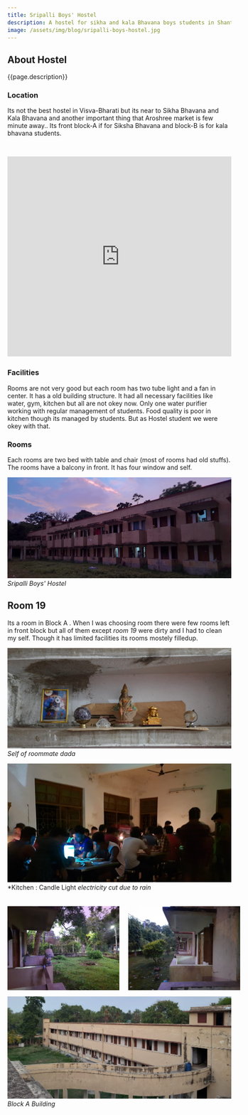 ```yaml
---
title: Sripalli Boys' Hostel
description: A hostel for sikha and kala Bhavana boys students in Shantiniketan Visva Bharati University
image: /assets/img/blog/sripalli-boys-hostel.jpg
---
```


## About Hostel

{{page.description}}

### Location
Its not the best hostel in Visva-Bharati but its near to Sikha Bhavana and Kala Bhavana and another important thing that Aroshree market is few minute away.. Its front block-A if for Siksha Bhavana and block-B is for kala bhavana students.

<iframe src="https://www.google.com/maps/embed?pb=!1m14!1m8!1m3!1d14615.297434449187!2d87.6796238!3d23.6822384!3m2!1i1024!2i768!4f13.1!3m3!1m2!1s0x39f9dcc246314d17%3A0x8b8d0e29dd9e301a!2sSripalli%20Boys%20Hostel%20(Nanda%20Sadan)%2C%20Visva-Bharati!5e0!3m2!1sen!2sin!4v1704380635557!5m2!1sen!2sin" width="100%" height="450" style="margin-top:30px;border:0;background-color:rgba(255, 0, 0, 0.15);" allowfullscreen="" loading="lazy" referrerpolicy="no-referrer-when-downgrade"></iframe>

### Facilities
 Rooms are not very good but each room has two tube light and a fan in center. It has a old building structure. It had all necessary facilities like water, gym, kitchen but all are not okey now.  Only one water purifier working  with regular management of students. Food quality is poor in kitchen though its managed by students. But as Hostel student we were okey with that.

### Rooms
Each rooms are two bed with table and chair (most of rooms had old stuffs). The rooms have a balcony in front. It has four window and self. 

![Sripalli Boys' Hostel](/assets/img/blog/sripalli-boys-hostel.jpg)
*Sripalli Boys' Hostel*

## Room 19

Its a room in Block A .
When I was choosing room there were few rooms left in front block but all of them except *room 19* were dirty and I had to clean my self. Though it has limited facilities its rooms mostely filledup.

![hindu gods in hostel](/assets/img/blog/sripalli-boys-hostel-god.jpg)
*Self of roommate dada*


![nandan hostel Kitchen](/assets/img/blog/sripalli-boys-hostel-canteen-grand.jpg)
*Kitchen : Candle Light *electricity cut due to rain*


<div style="display: flex;justify-content:space-around;gap: 20px;padding: 20px 0 0 0;">
    <img src="/assets/img/blog/sripalli-boys-hostel-balcony-left.jpg" alt="art on walls" style="width: 50%; height: auto;">
    <img src="/assets/img/blog/sripalli-boys-hostel-balcony-right.jpg" alt="art on walls" style="width: 50%; height: auto;">
</div>



![sripalli-boys-hostel block a building](/assets/img/blog/sripalli-boys-hostel-balcony-from-cilling.jpg)
*Block A Building*